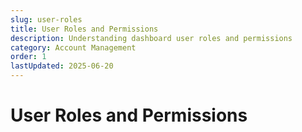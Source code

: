 ```yaml
---
slug: user-roles
title: User Roles and Permissions
description: Understanding dashboard user roles and permissions
category: Account Management
order: 1
lastUpdated: 2025-06-20
---
```


# User Roles and Permissions
